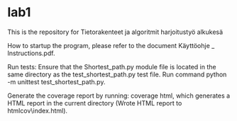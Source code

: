 ﻿# lab1
This is the repository for Tietorakenteet ja algoritmit harjoitustyö alkukesä

How to startup the program, please refer to the document Käyttöohje _ Instructions.pdf. 

Run tests: Ensure that the Shortest_path.py module file is located in the same directory as the test_shortest_path.py test file. Run command python -m unittest test_shortest_path.py.

Generate the coverage report by running: coverage html, which generates a HTML report in the current directory (Wrote HTML report to htmlcov\index.html). 

 
